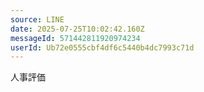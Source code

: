 ```yaml
---
source: LINE
date: 2025-07-25T10:02:42.160Z
messageId: 571442811920974234
userId: Ub72e0555cbf4df6c5440b4dc7993c71d
---
```


人事評価